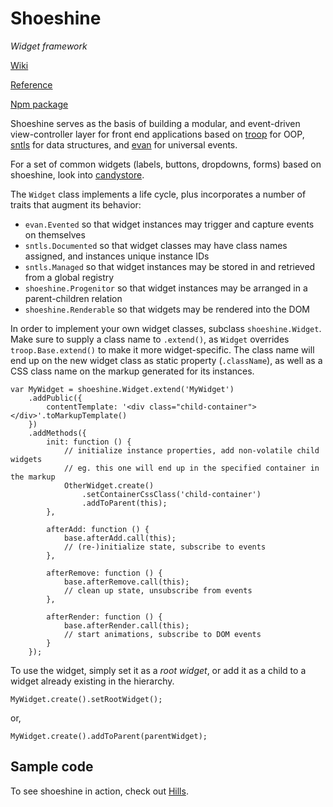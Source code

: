 Shoeshine
=========

*Widget framework*

[Wiki](https://github.com/danstocker/shoeshine/wiki)

[Reference](http://danstocker.github.io/shoeshine)

[Npm package](https://www.npmjs.com/package/shoeshine)

Shoeshine serves as the basis of building a modular, and event-driven view-controller layer for front end applications based on [troop](https://github.com/danstocker/troop) for OOP, [sntls](https://github.com/danstocker/sntls) for data structures, and [evan](https://github.com/danstocker/evan) for universal events.

For a set of common widgets (labels, buttons, dropdowns, forms) based on shoeshine, look into [candystore](https://github.com/danstocker/candystore).

The `Widget` class implements a life cycle, plus incorporates a number of traits that augment its behavior:

- `evan.Evented` so that widget instances may trigger and capture events on themselves
- `sntls.Documented` so that widget classes may have class names assigned, and instances unique instance IDs
- `sntls.Managed` so that widget instances may be stored in and retrieved from a global registry
- `shoeshine.Progenitor` so that widget instances may be arranged in a parent-children relation
- `shoeshine.Renderable` so that widgets may be rendered into the DOM

In order to implement your own widget classes, subclass `shoeshine.Widget`. Make sure to supply a class name to `.extend()`, as `Widget` overrides `troop.Base.extend()` to make it more widget-specific. The class name will end up on the new widget class as static property (`.className`), as well as a CSS class name on the markup generated for its instances.

    var MyWidget = shoeshine.Widget.extend('MyWidget')
        .addPublic({
            contentTemplate: '<div class="child-container"></div>'.toMarkupTemplate()
        })
        .addMethods({
            init: function () {
                // initialize instance properties, add non-volatile child widgets
                // eg. this one will end up in the specified container in the markup
                OtherWidget.create()
                    .setContainerCssClass('child-container')
                    .addToParent(this);
            },

            afterAdd: function () {
                base.afterAdd.call(this);
                // (re-)initialize state, subscribe to events
            },

            afterRemove: function () {
                base.afterRemove.call(this);
                // clean up state, unsubscribe from events
            },

            afterRender: function () {
                base.afterRender.call(this);
                // start animations, subscribe to DOM events
            }
        });

To use the widget, simply set it as a *root widget*, or add it as a child to a widget already existing in the hierarchy.

    MyWidget.create().setRootWidget();

or,

    MyWidget.create().addToParent(parentWidget);

Sample code
-----------

To see shoeshine in action, check out [Hills](https://github.com/danstocker/hills).
